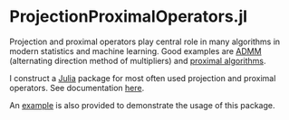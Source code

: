# ProjectionProximalOperators.jl

Projection and proximal operators play central role in many algorithms in modern statistics and machine learning. Good examples are [ADMM](http://stanford.edu/~boyd/admm.html) (alternating direction method of multipliers) and [proximal algorithms](http://stanford.edu/~boyd/papers/prox_algs.html).

I construct a [Julia](https://julialang.org/) package for most often used projection and proximal operators. See documentation [here](https://github.com/Tao-Hu/ProjectionProximalOperators.jl/blob/master/document.pdf).

An [example](https://github.com/Tao-Hu/ProjectionProximalOperators.jl/blob/master/lrg_max.ipynb) is also provided to demonstrate the usage of this package.